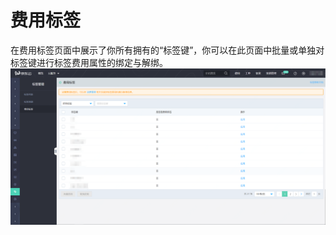 # 费用标签

在费用标签页面中展示了你所有拥有的“标签键”，你可以在此页面中批量或单独对标签键进行标签费用属性的绑定与解绑。
![region](../../../../image/Tag/costTag/cost-tag.png)
